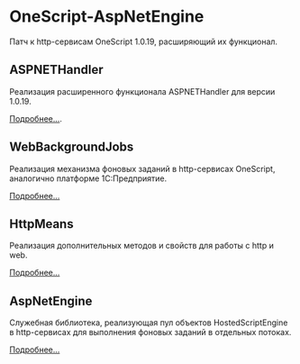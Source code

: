 ﻿# OneScript-AspNetEngine

Патч к http-сервисам OneScript 1.0.19, расширяющий их функционал.

## ASPNETHandler
Реализация расширенного функционала ASPNETHandler для версии 1.0.19. 

[Подробнее...](https://github.com/jdeshin/OneScript-AspNetEngine/blob/master/ASPNETHandler/README.MD).

## WebBackgroundJobs
Реализация механизма фоновых заданий в http-сервисах OneScript, аналогично платформе 1С:Предприятие.

[Подробнее...](https://github.com/jdeshin/OneScript-AspNetEngine/blob/master/WebBackgroundJobs/README.MD)

## HttpMeans
Реализация дополнительных методов и свойств для работы с http и web.

[Подробнее...](https://github.com/jdeshin/OneScript-AspNetEngine/blob/master/HttpMeans/README.MD)

## AspNetEngine
Служебная библиотека, реализующая пул объектов HostedScriptEngine в http-сервисах для выполнения фоновых заданий в отдельных потоках.

[Подробнее...](https://github.com/jdeshin/OneScript-AspNetEngine/blob/master/AspNetEngine/README.MD)